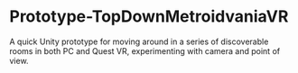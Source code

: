 # Prototype-TopDownMetroidvaniaVR
A quick Unity prototype for moving around in a series of discoverable rooms in both PC and Quest VR, experimenting with camera and point of view.
